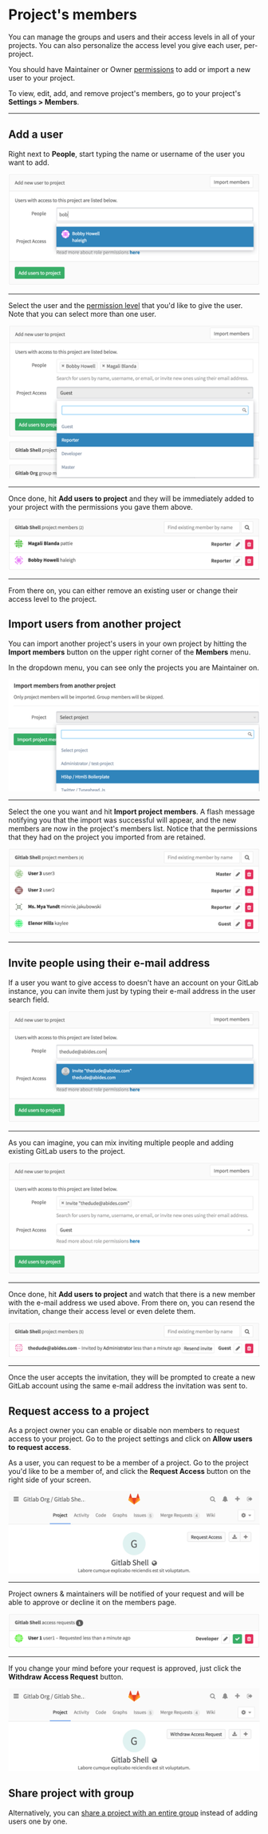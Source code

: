 # Project's members

You can manage the groups and users and their access levels in all of your
projects. You can also personalize the access level you give each user,
per-project.

You should have Maintainer or Owner [permissions](../../permissions.md) to add
or import a new user to your project.

To view, edit, add, and remove project's members, go to your
project's **Settings > Members**.

---

## Add a user

Right next to **People**, start typing the name or username of the user you
want to add.

![Search for people](img/add_user_search_people.png)

---

Select the user and the [permission level](../../permissions.md)
that you'd like to give the user. Note that you can select more than one user.

![Give user permissions](img/add_user_give_permissions.png)

---

Once done, hit **Add users to project** and they will be immediately added to
your project with the permissions you gave them above.

![List members](img/add_user_list_members.png)

---

From there on, you can either remove an existing user or change their access
level to the project.

## Import users from another project

You can import another project's users in your own project by hitting the
**Import members** button on the upper right corner of the **Members** menu.

In the dropdown menu, you can see only the projects you are Maintainer on.

![Import members from another project](img/add_user_import_members_from_another_project.png)

---

Select the one you want and hit **Import project members**. A flash message
notifying you that the import was successful will appear, and the new members
are now in the project's members list. Notice that the permissions that they
had on the project you imported from are retained.

![Members list of new members](img/add_user_imported_members.png)

---

## Invite people using their e-mail address

If a user you want to give access to doesn't have an account on your GitLab
instance, you can invite them just by typing their e-mail address in the
user search field.

![Invite user by mail](img/add_user_email_search.png)

---

As you can imagine, you can mix inviting multiple people and adding existing
GitLab users to the project.

![Invite user by mail ready to submit](img/add_user_email_ready.png)

---

Once done, hit **Add users to project** and watch that there is a new member
with the e-mail address we used above. From there on, you can resend the
invitation, change their access level or even delete them.

![Invite user members list](img/add_user_email_accept.png)

---

Once the user accepts the invitation, they will be prompted to create a new
GitLab account using the same e-mail address the invitation was sent to.

## Request access to a project

As a project owner you can enable or disable non members to request access to
your project. Go to the project settings and click on **Allow users to request access**.

As a user, you can request to be a member of a project. Go to the project you'd
like to be a member of, and click the **Request Access** button on the right
side of your screen.

![Request access button](img/request_access_button.png)

---

Project owners & maintainers will be notified of your request and will be able to approve or
decline it on the members page.

![Manage access requests](img/access_requests_management.png)

---

If you change your mind before your request is approved, just click the
**Withdraw Access Request** button.

![Withdraw access request button](img/withdraw_access_request_button.png)

## Share project with group

Alternatively, you can [share a project with an entire group](share_project_with_groups.md) instead of adding users one by one.
